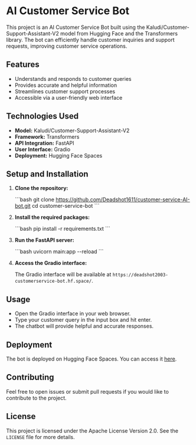 # AI Customer Service Bot

This project is an AI Customer Service Bot built using the Kaludi/Customer-Support-Assistant-V2 model from Hugging Face and the Transformers library. The bot can efficiently handle customer inquiries and support requests, improving customer service operations.

## Features

- Understands and responds to customer queries
- Provides accurate and helpful information
- Streamlines customer support processes
- Accessible via a user-friendly web interface

## Technologies Used

- **Model:** Kaludi/Customer-Support-Assistant-V2
- **Framework:** Transformers
- **API Integration:** FastAPI
- **User Interface:** Gradio
- **Deployment:** Hugging Face Spaces

## Setup and Installation

1. **Clone the repository:**

    \`\`\`bash
    git clone https://github.com/Deadshot1611/customer-service-AI-bot.git
    cd customer-service-bot
    \`\`\`

2. **Install the required packages:**

    \`\`\`bash
    pip install -r requirements.txt
    \`\`\`

3. **Run the FastAPI server:**

    \`\`\`bash
    uvicorn main:app --reload
    \`\`\`

4. **Access the Gradio interface:**

    The Gradio interface will be available at `https://deadshot2003-customerservice-bot.hf.space/`.

## Usage

- Open the Gradio interface in your web browser.
- Type your customer query in the input box and hit enter.
- The chatbot will provide helpful and accurate responses.

## Deployment

The bot is deployed on Hugging Face Spaces. You can access it [here](https://deadshot2003-customerservice-bot.hf.space/).

## Contributing

Feel free to open issues or submit pull requests if you would like to contribute to the project.

## License

This project is licensed under the Apache License Version 2.0. See the `LICENSE` file for more details.
